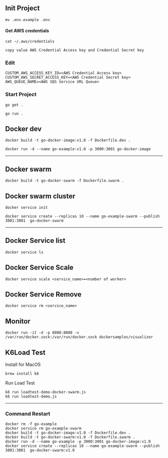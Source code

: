 



## Init Project

````
mv .env.example .env
````
#### Get AWS credentials

````
cat ~/.aws/credentials
````
````
copy value AWS Credential Access key and Credential Secret key
````

### Edit 

````
CUSTOM_AWS_ACCESS_KEY_ID=<AWS Credential Access key>
CUSTOM_AWS_SECRET_ACCESS_KEY=<AWS Credential Secret key>
AWS_QUEUE_NAME=<AWS SQS Service URL Queue>
````
### Start Project

````
go get .
````
````
go run .
````


## Docker dev

````
docker build -t go-docker-image:v1.0 -f Dockerfile.dev .                                                                                                                                                            
````

````
docker run -d --name go-example:v1.0 -p 3000:3001 go-docker-image
````

------------------------


## Docker swarm

````
docker build -t go-docker-swarm -f Dockerfile.swarm .                                                                                                                                                                 
````

## Docker swarm cluster

````
docker service init                                                                                                                                         
````

````
docker service create --replicas 10 --name go-example-swarm --publish 3001:3001  go-docker-swarm                                                                                                                                         
````
-----------

## Docker Service list

````
docker service ls
````

## Docker Service Scale
````
docker service scale <service_name>=<number of worker>
````

## Docker Service Remove
````
docker service rm <service_name>
````

## Monitor
````
docker run -it -d -p 8080:8080 -v /var/run/docker.sock:/var/run/docker.sock dockersamples/visualizer
````


## K6Load Test

Install for MacOS
````
brew install k6
````

Run Load Test
````
k6 run loadtest-demo-docker-swarm.js
k6 run loadtest-demo.js
````
----------

### Command Restart
````
docker rm -f go-example
docker service rm go-example-swarm
docker build -t go-docker-image:v1.0 -f Dockerfile.dev .     
docker build -t go-docker-swarm:v1.0 -f Dockerfile.swarm .   
docker run -d --name go-example -p 3000:3001 go-docker-image:v1.0
docker service create --replicas 10 --name go-example-swarm --publish 3001:3001  go-docker-swarm:v1.0 
````